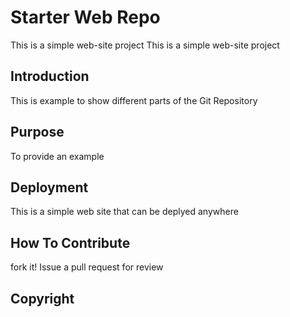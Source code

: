 # Starter Web Repo
This is a simple web-site project
This is a simple web-site project

## Introduction 
This is example to show different parts of the Git Repository

## Purpose

To provide an example

## Deployment

This is a simple web site that can be deplyed anywhere


## How To Contribute

fork it! Issue a pull request for review

## Copyright

